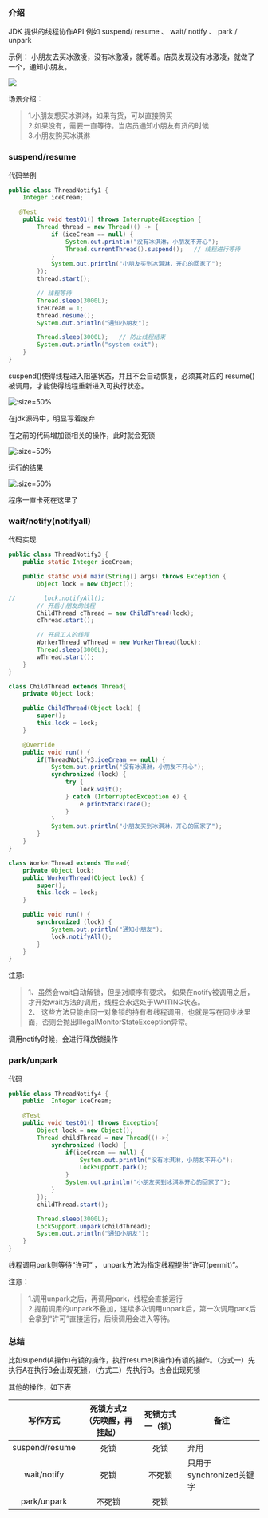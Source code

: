 ### 介绍

JDK 提供的线程协作API 例如 suspend/ resume 、 wait/ notify 、 park / unpark 

示例： 小朋友去买冰激凌，没有冰激凌，就等着。店员发现没有冰激凌，就做了一个，通知小朋友。

![](large/e6c9d24ely1h1g7ws9p4bj20hh097mxp.jpg)

场景介绍：

> 1.小朋友想买冰淇淋，如果有货，可以直接购买<br/>
> 2.如果没有，需要一直等待。当店员通知小朋友有货的时候<br/>
> 3.小朋友购买冰淇淋

### suspend/resume

代码举例

```java
public class ThreadNotify1 {
    Integer iceCream;

   @Test
    public void test01() throws InterruptedException {
        Thread thread = new Thread(() -> {
            if (iceCream == null) {
                System.out.println("没有冰淇淋，小朋友不开心");
                Thread.currentThread().suspend();   // 线程进行等待
            }
            System.out.println("小朋友买到冰淇淋，开心的回家了");
        });
        thread.start();

        // 线程等待
        Thread.sleep(3000L);
        iceCream = 1;
        thread.resume();
        System.out.println("通知小朋友");

        Thread.sleep(3000L);   // 防止线程结束
        System.out.println("system exit");
    }
}

```

suspend()使得线程进入阻塞状态，并且不会自动恢复，必须其对应的 resume() 被调用，才能使得线程重新进入可执行状态。

![](large/e6c9d24ely1h1g875zentj20ts0ukdiz.jpg ':size=50%')

在jdk源码中，明显写着废弃

在之前的代码增加锁相关的操作，此时就会死锁

![](large/e6c9d24ely1h1g8c4oww9j21130u0wig.jpg ':size=50%')

运行的结果

![](large/e6c9d24ely1h1g8ducsv1j20zq08474s.jpg ':size=50%')

程序一直卡死在这里了

### wait/notify(notifyall)

代码实现

```java
public class ThreadNotify3 {
    public static Integer iceCream;

    public static void main(String[] args) throws Exception {
        Object lock = new Object();

//        lock.notifyAll();
        // 开启小朋友的线程
        ChildThread cThread = new ChildThread(lock);
        cThread.start();

        // 开启工人的线程
        WorkerThread wThread = new WorkerThread(lock);
        Thread.sleep(3000L);
        wThread.start();
    }
}

class ChildThread extends Thread{
    private Object lock;

    public ChildThread(Object lock) {
        super();
        this.lock = lock;
    }

    @Override
    public void run() {
        if(ThreadNotify3.iceCream == null) {
            System.out.println("没有冰淇淋，小朋友不开心");
            synchronized (lock) {
                try {
                    lock.wait();
                } catch (InterruptedException e) {
                    e.printStackTrace();
                }
            }
            System.out.println("小朋友买到冰淇淋，开心的回家了");
        }
    }
}

class WorkerThread extends Thread{
    private Object lock;
    public WorkerThread(Object lock) {
        super();
        this.lock = lock;
    }

    public void run() {
        synchronized (lock) {
            System.out.println("通知小朋友");
            lock.notifyAll();
        }
    }
}

```
注意:
> 1、虽然会wait自动解锁，但是对顺序有要求， 如果在notify被调用之后，才开始wait方法的调用，线程会永远处于WAITING状态。<br/>
> 2、 这些方法只能由同一对象锁的持有者线程调用，也就是写在同步块里面，否则会抛出IllegalMonitorStateException异常。

调用notify时候，会进行释放锁操作

### park/unpark

代码

```java
public class ThreadNotify4 {
    public  Integer iceCream;

    @Test
    public void test01() throws Exception{
        Object lock = new Object();
        Thread childThread = new Thread(()->{
            synchronized (lock) {
                if(iceCream == null) {
                    System.out.println("没有冰淇淋，小朋友不开心");
                    LockSupport.park();
                }
                System.out.println("小朋友买到冰淇淋开心的回家了");
            }
        });
        childThread.start();

        Thread.sleep(3000L);
        LockSupport.unpark(childThread);
        System.out.println("通知小朋友");
    }
}
```



线程调用park则等待“许可” ， unpark方法为指定线程提供“许可(permit)”。

注意：

> 1.调用unpark之后，再调用park，线程会直接运行<br/>
>  2.提前调用的unpark不叠加，连续多次调用unpark后，第一次调用park后会拿到“许可”直接运行，后续调用会进入等待。

### 总结

比如supend(A操作)有锁的操作，执行resume(B操作)有锁的操作。（方式一）先执行A在执行B会出现死锁，（方式二）先执行B。也会出现死锁

其他的操作，如下表

|      写作方式      | 死锁方式2（先唤醒，再挂起） | 死锁方式一（锁） | 备注                 |
| :------------: | :------------: | :------: | ------------------ |
| suspend/resume |       死锁       |    死锁    | 弃用                 |
|  wait/notify   |       死锁       |   不死锁    | 只用于synchronized关键字 |
|  park/unpark   |      不死锁       |    死锁    |                    |

